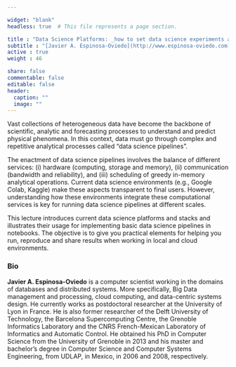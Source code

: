 ```yaml
---

widget: "blank"
headless: true  # This file represents a page section.

title : "Data Science Platforms: _how to set data science experiments at different scales_"
subtitle : "[Javier A. Espinosa-Oviedo](http://www.espinosa-oviedo.com)"
active : true
weight : 46

share: false
commentable: false
editable: false
header:
  caption: ""
  image: ""
---
```


Vast collections of heterogeneous data have become the backbone of scientific, analytic and forecasting processes to understand and predict physical phenomena. In this context, data must go through complex and repetitive analytical processes called “data science pipelines”.

The enactment of data science pipelines involves the balance of different services: (i) hardware (computing, storage and memory), (ii) communication (bandwidth and reliability), and (iii) scheduling of greedy in-memory analytical operations. Current data science environments (e.g., Google Colab, Kaggle) make these aspects transparent to final users. However, understanding how these environments integrate these computational services is key for running data science pipelines at different scales.

This lecture introduces current data science platforms and stacks and illustrates their usage for implementing basic data science pipelines in notebooks. The objective is to give you practical elements for helping you run, reproduce and share results when working in local and cloud environments.

### Bio

**Javier A. Espinosa-Oviedo** is a computer scientist working in the domains of databases and distributed systems. More specifically, Big Data management and processing, cloud computing, and data-centric systems design. He currently works as postdoctoral researcher at the University of Lyon in France. He is also former researcher of the Delft University of Technology, the Barcelona Supercomputing Centre, the Grenoble Informatics Laboratory and the CNRS French-Mexican Laboratory of Informatics and Automatic Control. He obtained his PhD in Computer Science from the University of Grenoble in 2013 and his master and bachelor’s degree in Computer Science and Computer Systems Engineering, from UDLAP, in Mexico, in 2006 and 2008, respectively.
